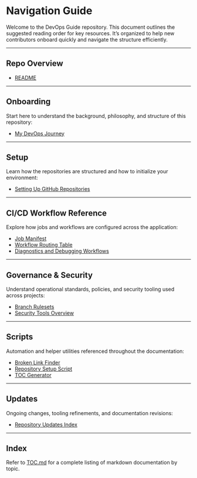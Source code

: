 # Navigation Guide

Welcome to the DevOps Guide repository. This document outlines the suggested reading order for key resources. It’s organized to help new contributors onboard quickly and navigate the structure efficiently.

---

## Repo Overview

- [README](../README.md)

---

## Onboarding

Start here to understand the background, philosophy, and structure of this repository:

- [My DevOps Journey](../onboarding/start-here.md)

---

## Setup

Learn how the repositories are structured and how to initialize your environment:

- [Setting Up GitHub Repositories](../operations/setup-github-repositories.md)

---

## CI/CD Workflow Reference

Explore how jobs and workflows are configured across the application:

- [Job Manifest](../docs/ci-reference/job-manifest.md)
- [Workflow Routing Table](../docs/ci-reference/workflow-routes.md)
- [Diagnostics and Debugging Workflows](../docs/ci-reference/workflow-diagnostics.md)

---

## Governance & Security

Understand operational standards, policies, and security tooling used across projects:

- [Branch Rulesets](../governance/branch-rulesets.md)
- [Security Tools Overview](../security/security-tools.md)

---

## Scripts

Automation and helper utilities referenced throughout the documentation:

- [Broken Link Finder](../scripts/BrokenLink_Finder.ps1)
- [Repository Setup Script](../scripts/setup_repos.sh)
- [TOC Generator](../scripts/generate_toc.py)

---

## Updates

Ongoing changes, tooling refinements, and documentation revisions:

- [Repository Updates Index](../updates/index.md)

---

## Index

Refer to [TOC.md](../TOC.md) for a complete listing of markdown documentation by topic.
